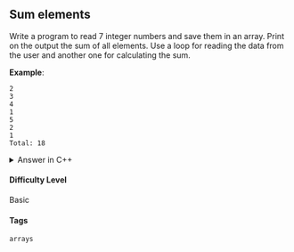 ## Sum elements

Write a program to read 7 integer numbers and save them in an array. Print on the output the sum of all elements. Use a loop for reading the data from the user and another one for calculating the sum.

**Example**:

```console
2
3
4
1
5
2
1
Total: 18
```

<details>
<summary>Answer in C++</summary>

```cpp
#include <iostream>

using namespace std;

int main(){

    int i;
    int myArray[7];
    int total;

    for (i = 0; i < 7; i++) {
        cin >> myArray[i];
    }

    for (i = 0; i < 7; i++) {
        total = total + myArray[i];
    }

    cout << "Total: "<< total << endl;
}
```

</details>

#### Difficulty Level

Basic

#### Tags

`arrays`
